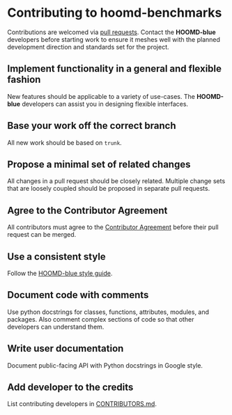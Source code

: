 # Contributing to hoomd-benchmarks

Contributions are welcomed via [pull requests][pulls]. Contact the **HOOMD-blue** developers before
starting work to ensure it meshes well with the planned development direction and standards set for
the project.

## Implement functionality in a general and flexible fashion

New features should be applicable to a variety of use-cases. The **HOOMD-blue** developers can
assist you in designing flexible interfaces.

## Base your work off the correct branch

All new work should be based on `trunk`.

## Propose a minimal set of related changes

All changes in a pull request should be closely related. Multiple change sets that are loosely
coupled should be proposed in separate pull requests.

## Agree to the Contributor Agreement

All contributors must agree to the [Contributor Agreement](ContributorAgreement.md) before their
pull request can be merged.

## Use a consistent style

Follow the [HOOMD-blue style guide][style_guide].

## Document code with comments

Use python docstrings for classes, functions, attributes, modules, and packages. Also comment
complex sections of code so that other developers can understand them.

## Write user documentation

Document public-facing API with Python docstrings in Google style.

## Add developer to the credits

List contributing developers in [CONTRIBUTORS.md](CONTRIBUTORS.md).

[pulls]: https://github.com/glotzerlab/hoomd-benchmarks/pulls
[style_guide]: https://hoomd-blue.readthedocs.io/en/latest/style.html
